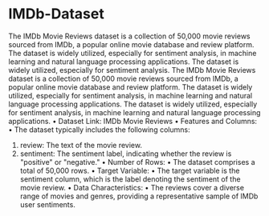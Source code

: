 # IMDb-Dataset
The IMDb Movie Reviews dataset is a collection of 50,000 movie reviews sourced from IMDb, a popular online movie database and review platform. The dataset is widely utilized, especially for sentiment analysis, in machine learning and natural language processing applications. The dataset is widely utilized, especially for sentiment analysis.
The IMDb Movie Reviews dataset is a collection of 50,000 movie reviews sourced from IMDb, a popular online movie database and review platform. The dataset is widely utilized, especially for sentiment analysis, in machine learning and natural language processing applications. The dataset is widely utilized, especially for sentiment analysis, in machine learning and natural language processing applications. 
•	Dataset Link: IMDb Movie Reviews
•	Features and Columns:
•	The dataset typically includes the following columns:
1.	review: The text of the movie review.
2.	sentiment: The sentiment label, indicating whether the review is "positive" or "negative."
•	Number of Rows:
•	The dataset comprises a total of 50,000 rows.
•	Target Variable:
•	The target variable is the sentiment column, which is the label denoting the sentiment of the movie review.
•	Data Characteristics:
•	The reviews cover a diverse range of movies and genres, providing a representative sample of IMDb user sentiments.
